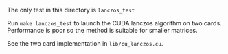 The only test in this directory is ```lanczos_test```

Run ```make lanczos_test``` to launch the CUDA lanczos algorithm on two cards. Performance is poor so the method is suitable for smaller matrices.

See the two card implementation in ```lib/cu_lanczos.cu```.
